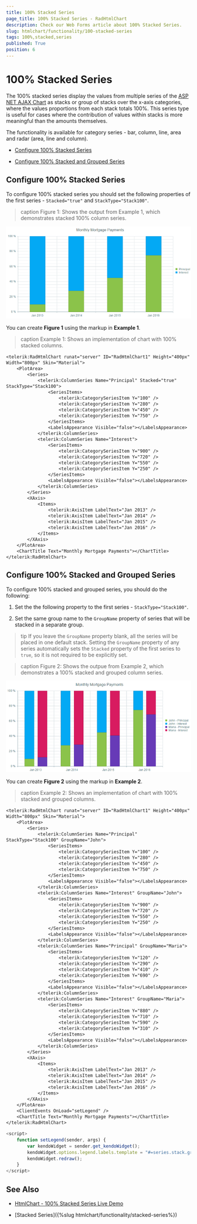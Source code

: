 ```yaml
---
title: 100% Stacked Series
page_title: 100% Stacked Series - RadHtmlChart
description: Check our Web Forms article about 100% Stacked Series.
slug: htmlchart/functionality/100-stacked-series
tags: 100%,stacked,series
published: True
position: 6
---
```


# 100% Stacked Series

The 100% stacked series display the values from multiple series of the [ASP NET AJAX Chart](https://www.telerik.com/products/aspnet-ajax/html-chart.aspx) as stacks or group of stacks over the x-axis categories, where the values proportions from each stack totals 100%. This series type is useful for cases where the contribution of values within stacks is more meaningful than the amounts themselves.

The functionality is available for category series - bar, column, line, area and radar (area, line and column).

 * [Configure 100% Stacked Series](#configure-100-stacked-series)
 
 * [Configure 100% Stacked and Grouped Series](#configure-100-stacked-and-grouped-series)

## Configure 100% Stacked Series

To configure 100% stacked series you should set the following properties of the first series - `Stacked="true"` and `StackType="Stack100"`.

>caption Figure 1: Shows the output from Example 1, which demonstrates stacked 100% column series.

![htmlchart-stacked-100-column-series](images/htmlchart-stacked-100-column-series.png)

You can create **Figure 1** using the markup in **Example 1**.

>caption Example 1: Shows an implementation of chart with 100% stacked columns.

````ASP.NET
<telerik:RadHtmlChart runat="server" ID="RadHtmlChart1" Height="400px" Width="800px" Skin="Material">
	<PlotArea>
		<Series>
			<telerik:ColumnSeries Name="Principal" Stacked="true" StackType="Stack100">
				<SeriesItems>
					<telerik:CategorySeriesItem Y="100" />
					<telerik:CategorySeriesItem Y="280" />
					<telerik:CategorySeriesItem Y="450" />
					<telerik:CategorySeriesItem Y="750" />
				</SeriesItems>
				<LabelsAppearance Visible="false"></LabelsAppearance>
			</telerik:ColumnSeries>
			<telerik:ColumnSeries Name="Interest">
				<SeriesItems>
					<telerik:CategorySeriesItem Y="900" />
					<telerik:CategorySeriesItem Y="720" />
					<telerik:CategorySeriesItem Y="550" />
					<telerik:CategorySeriesItem Y="250" />
				</SeriesItems>
				<LabelsAppearance Visible="false"></LabelsAppearance>
			</telerik:ColumnSeries>
		</Series>
		<XAxis>
			<Items>
				<telerik:AxisItem LabelText="Jan 2013" />
				<telerik:AxisItem LabelText="Jan 2014" />
				<telerik:AxisItem LabelText="Jan 2015" />
				<telerik:AxisItem LabelText="Jan 2016" />
			</Items>
		</XAxis>
	</PlotArea>
	<ChartTitle Text="Monthly Mortgage Payments"></ChartTitle>
</telerik:RadHtmlChart>
````

## Configure 100% Stacked and Grouped Series

To configure 100% stacked and grouped series, you should do the following:

1. Set the the following property to the first series - `StackType="Stack100"`.

1. Set the same group name to the `GroupName` property of series that will be stacked in a separate group. 

>tip If you leave the `GroupName` property blank, all the series will be placed in one default stack. 
Setting the `GroupName` property of any series automatically sets the `Stacked` property of the first series to `true`, so it is not required to be explicitly set.

>caption Figure 2: Shows the outpue from Example 2, which demonstrates a 100% stacked and grouped column series.

![htmlchart-100-stacked-and-grouped-column-series](images/htmlchart-100-stacked-and-grouped-column-series.png)

You can create **Figure 2** using the markup in **Example 2**.

>caption Example 2: Shows an implementation of chart with 100% stacked and grouped columns.

````ASP.NET
<telerik:RadHtmlChart runat="server" ID="RadHtmlChart1" Height="400px" Width="800px" Skin="Material">
	<PlotArea>
		<Series>
			<telerik:ColumnSeries Name="Principal" StackType="Stack100" GroupName="John">
				<SeriesItems>
					<telerik:CategorySeriesItem Y="100" />
					<telerik:CategorySeriesItem Y="280" />
					<telerik:CategorySeriesItem Y="450" />
					<telerik:CategorySeriesItem Y="750" />
				</SeriesItems>
				<LabelsAppearance Visible="false"></LabelsAppearance>
			</telerik:ColumnSeries>
			<telerik:ColumnSeries Name="Interest" GroupName="John">
				<SeriesItems>
					<telerik:CategorySeriesItem Y="900" />
					<telerik:CategorySeriesItem Y="720" />
					<telerik:CategorySeriesItem Y="550" />
					<telerik:CategorySeriesItem Y="250" />
				</SeriesItems>
				<LabelsAppearance Visible="false"></LabelsAppearance>
			</telerik:ColumnSeries>
			<telerik:ColumnSeries Name="Principal" GroupName="Maria">
				<SeriesItems>
					<telerik:CategorySeriesItem Y="120" />
					<telerik:CategorySeriesItem Y="290" />
					<telerik:CategorySeriesItem Y="410" />
					<telerik:CategorySeriesItem Y="690" />
				</SeriesItems>
				<LabelsAppearance Visible="false"></LabelsAppearance>
			</telerik:ColumnSeries>
			<telerik:ColumnSeries Name="Interest" GroupName="Maria">
				<SeriesItems>
					<telerik:CategorySeriesItem Y="880" />
					<telerik:CategorySeriesItem Y="710" />
					<telerik:CategorySeriesItem Y="590" />
					<telerik:CategorySeriesItem Y="310" />
				</SeriesItems>
				<LabelsAppearance Visible="false"></LabelsAppearance>
			</telerik:ColumnSeries>
		</Series>
		<XAxis>
			<Items>
				<telerik:AxisItem LabelText="Jan 2013" />
				<telerik:AxisItem LabelText="Jan 2014" />
				<telerik:AxisItem LabelText="Jan 2015" />
				<telerik:AxisItem LabelText="Jan 2016" />
			</Items>
		</XAxis>
	</PlotArea>
	<ClientEvents OnLoad="setLegend" />
	<ChartTitle Text="Monthly Mortgage Payments"></ChartTitle>
</telerik:RadHtmlChart>
````

````JavaScript
<script>
	function setLegend(sender, args) {
		var kendoWidget = sender.get_kendoWidget();
		kendoWidget.options.legend.labels.template = "#=series.stack.group# - #=text#";
		kendoWidget.redraw();
	}
</script>
````


## See Also

 * [HtmlChart - 100% Stacked Series Live Demo](https://demos.telerik.com/aspnet-ajax/htmlchart/examples/functionality/100-stacked-series/defaultcs.aspx)

 * [Stacked Series]({%slug htmlchart/functionality/stacked-series%})

